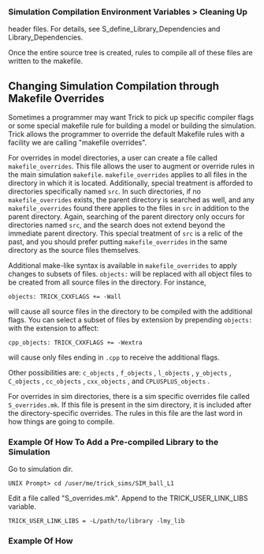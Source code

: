 ### Simulation Compilation Environment Variables > Cleaning Up

 header files. For details, see S_define_Library_Dependencies and Library_Dependencies.

Once the entire source tree is created, rules to compile all of these files are written to the makefile.

## Changing Simulation Compilation through Makefile Overrides

Sometimes a programmer may want Trick to pick up specific compiler flags or some special makefile rule for building a model or building the simulation. Trick allows the programmer to override the default Makefile rules with a facility we are calling "makefile overrides".

For overrides in model directories, a user can create a file called `makefile_overrides`. This file allows the user to augment or override rules in the main simulation `makefile`. `makefile_overrides` applies to all files in the directory in which it is located. Additionally, special treatment is afforded to directories specifically named `src`. In such directories, if no `makefile_overrides` exists, the parent directory is searched as well, and any `makefile_overrides` found there applies to the files in `src` in addition to the parent directory. Again, searching of the parent directory only occurs for directories named `src`, and the search does not extend beyond the immediate parent directory. This special treatment of `src` is a relic of the past, and you should prefer putting `makefile_overrides` in the same directory as the source files themselves.

Additional make-like syntax is available in `makefile_overrides` to apply changes to subsets of files. `objects:` will be replaced with all object files to be created from all source files in the directory. For instance,

```make
objects: TRICK_CXXFLAGS += -Wall
```

will cause all source files in the directory to be compiled with the additional flags. You can select a subset of files by extension by prepending `objects:` with the extension to affect:

```make
cpp_objects: TRICK_CXXFLAGS += -Wextra
```
will cause only files ending in `.cpp` to receive the additional flags.

Other possibilities are: ```c_objects``` , ```f_objects``` , ```l_objects``` , ```y_objects``` , ```C_objects``` , ```cc_objects``` , ```cxx_objects``` , and
```CPLUSPLUS_objects``` .

For overrides in sim directories, there is a sim specific overrides file called `S_overrides.mk`. If this file is present in the sim directory, it is included after the directory-specific overrides. The rules in this file are the last word in how things are going to compile.

### Example Of How To Add a Pre-compiled Library to the Simulation

Go to simulation dir.

```
UNIX Prompt> cd /user/me/trick_sims/SIM_ball_L1
```

Edit a file called "S_overrides.mk". Append to the TRICK_USER_LINK_LIBS variable.

```
TRICK_USER_LINK_LIBS = -L/path/to/library -lmy_lib
```
### Example Of How
